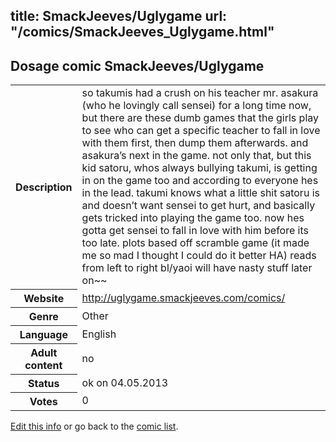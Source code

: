 title: SmackJeeves/Uglygame
url: "/comics/SmackJeeves_Uglygame.html"
---
Dosage comic SmackJeeves/Uglygame
-----------------------------------------

<p id="msg"></p>
<script type="text/javascript">
if (window.location.search === '?edit_info_mail=sent_ok') {
  var elem = document.getElementById("msg");
  elem.innerHTML = 'Edited information sucessfully sent for review, which is usually done daily. Thanks!';
  elem.className = 'ok';
}
</script>
<table class="comicinfo">
<tr>
<th>Description</th><td>so takumis had a crush on his teacher mr. asakura (who he lovingly call sensei) for a long time now, but there are these dumb games that the girls play to see who can get a specific teacher to fall in love with them first, then dump them afterwards. and asakura’s next in the game. not only that, but this kid satoru, whos always bullying takumi, is getting in on the game too and according to everyone hes in the lead. takumi knows what a little shit satoru is and doesn’t want sensei to get hurt, and basically gets tricked into playing the game too. now hes gotta get sensei to fall in love with him before its too late. plots based off scramble game (it made me so mad I thought I could do it better HA) reads from left to right bl/yaoi will have nasty stuff later on~~</td>
</tr>
<tr>
<th>Website</th><td><a href="http://uglygame.smackjeeves.com/comics/">http://uglygame.smackjeeves.com/comics/</a></td>
</tr>
<tr>
<th>Genre</th><td>Other</td>
</tr>
<tr>
<th>Language</th><td>English</td>
</tr>
<tr>
<th>Adult content</th><td>no</td>
</tr>
<tr>
<th>Status</th><td>ok on 04.05.2013</td>
</tr>
<tr>
<th>Votes</th><td>0</td>
</tr>
</table>

[Edit this info](SmackJeeves_Uglygame_edit.html) or go back to the [comic list](../comic-index.html).
